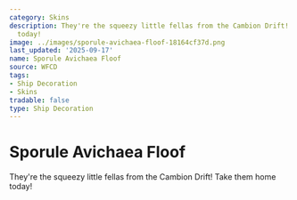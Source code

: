 ```yaml
---
category: Skins
description: They're the squeezy little fellas from the Cambion Drift! Take them home
  today!
image: ../images/sporule-avichaea-floof-18164cf37d.png
last_updated: '2025-09-17'
name: Sporule Avichaea Floof
source: WFCD
tags:
- Ship Decoration
- Skins
tradable: false
type: Ship Decoration
---
```


# Sporule Avichaea Floof

They're the squeezy little fellas from the Cambion Drift! Take them home today!

